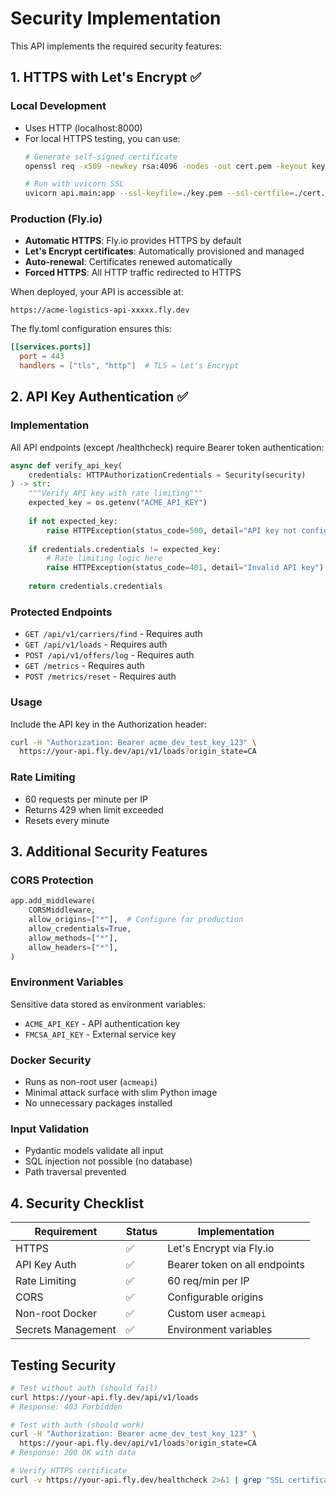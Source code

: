 # Security Implementation

This API implements the required security features:

## 1. HTTPS with Let's Encrypt ✅

### Local Development
- Uses HTTP (localhost:8000)
- For local HTTPS testing, you can use:
  ```bash
  # Generate self-signed certificate
  openssl req -x509 -newkey rsa:4096 -nodes -out cert.pem -keyout key.pem -days 365
  
  # Run with uvicorn SSL
  uvicorn api.main:app --ssl-keyfile=./key.pem --ssl-certfile=./cert.pem
  ```

### Production (Fly.io) 
- **Automatic HTTPS**: Fly.io provides HTTPS by default
- **Let's Encrypt certificates**: Automatically provisioned and managed
- **Auto-renewal**: Certificates renewed automatically
- **Forced HTTPS**: All HTTP traffic redirected to HTTPS

When deployed, your API is accessible at:
```
https://acme-logistics-api-xxxxx.fly.dev
```

The fly.toml configuration ensures this:
```toml
[[services.ports]]
  port = 443
  handlers = ["tls", "http"]  # TLS = Let's Encrypt
```

## 2. API Key Authentication ✅

### Implementation
All API endpoints (except /healthcheck) require Bearer token authentication:

```python
async def verify_api_key(
    credentials: HTTPAuthorizationCredentials = Security(security)
) -> str:
    """Verify API key with rate limiting"""
    expected_key = os.getenv("ACME_API_KEY")
    
    if not expected_key:
        raise HTTPException(status_code=500, detail="API key not configured")
    
    if credentials.credentials != expected_key:
        # Rate limiting logic here
        raise HTTPException(status_code=401, detail="Invalid API key")
    
    return credentials.credentials
```

### Protected Endpoints
- `GET /api/v1/carriers/find` - Requires auth
- `GET /api/v1/loads` - Requires auth  
- `POST /api/v1/offers/log` - Requires auth
- `GET /metrics` - Requires auth
- `POST /metrics/reset` - Requires auth

### Usage
Include the API key in the Authorization header:
```bash
curl -H "Authorization: Bearer acme_dev_test_key_123" \
  https://your-api.fly.dev/api/v1/loads?origin_state=CA
```

### Rate Limiting
- 60 requests per minute per IP
- Returns 429 when limit exceeded
- Resets every minute

## 3. Additional Security Features

### CORS Protection
```python
app.add_middleware(
    CORSMiddleware,
    allow_origins=["*"],  # Configure for production
    allow_credentials=True,
    allow_methods=["*"],
    allow_headers=["*"],
)
```

### Environment Variables
Sensitive data stored as environment variables:
- `ACME_API_KEY` - API authentication key
- `FMCSA_API_KEY` - External service key

### Docker Security
- Runs as non-root user (`acmeapi`)
- Minimal attack surface with slim Python image
- No unnecessary packages installed

### Input Validation
- Pydantic models validate all input
- SQL injection not possible (no database)
- Path traversal prevented

## 4. Security Checklist

| Requirement | Status | Implementation |
|------------|--------|----------------|
| HTTPS | ✅ | Let's Encrypt via Fly.io |
| API Key Auth | ✅ | Bearer token on all endpoints |
| Rate Limiting | ✅ | 60 req/min per IP |
| CORS | ✅ | Configurable origins |
| Non-root Docker | ✅ | Custom user `acmeapi` |
| Secrets Management | ✅ | Environment variables |

## Testing Security

```bash
# Test without auth (should fail)
curl https://your-api.fly.dev/api/v1/loads
# Response: 403 Forbidden

# Test with auth (should work)
curl -H "Authorization: Bearer acme_dev_test_key_123" \
  https://your-api.fly.dev/api/v1/loads?origin_state=CA
# Response: 200 OK with data

# Verify HTTPS certificate
curl -v https://your-api.fly.dev/healthcheck 2>&1 | grep "SSL certificate verify ok"
```